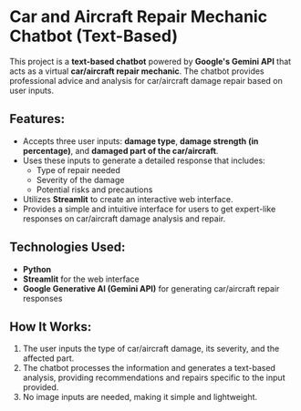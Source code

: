 # Car and Aircraft Repair Mechanic Chatbot (Text-Based)

This project is a **text-based chatbot** powered by **Google's Gemini API** that acts as a virtual **car/aircraft repair mechanic**. The chatbot provides professional advice and analysis for car/aircraft damage repair based on user inputs.

## Features:
- Accepts three user inputs: **damage type**, **damage strength (in percentage)**, and **damaged part of the car/aircraft**.
- Uses these inputs to generate a detailed response that includes:
  - Type of repair needed
  - Severity of the damage
  - Potential risks and precautions
- Utilizes **Streamlit** to create an interactive web interface.
- Provides a simple and intuitive interface for users to get expert-like responses on car/aircraft damage analysis and repair.

## Technologies Used:
- **Python**
- **Streamlit** for the web interface
- **Google Generative AI (Gemini API)** for generating car/aircraft repair responses

## How It Works:
1. The user inputs the type of car/aircraft damage, its severity, and the affected part.
2. The chatbot processes the information and generates a text-based analysis, providing recommendations and repairs specific to the input provided.
3. No image inputs are needed, making it simple and lightweight.
